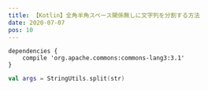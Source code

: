 ```yaml
---
title: 【Kotlin】全角半角スペース関係無しに文字列を分割する方法
date: 2020-07-07
pos: 10
---
```


```gradle[build.gradle]
dependencies {
    compile 'org.apache.commons:commons-lang3:3.1'
}
```

```kotlin
val args = StringUtils.split(str)
```
